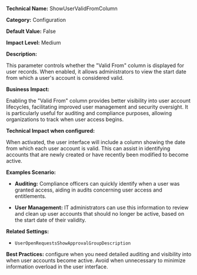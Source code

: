 **Technical Name:** ShowUserValidFromColumn

**Category:** Configuration

**Default Value:** False

**Impact Level:** Medium

**Description:**

This parameter controls whether the "Valid From" column is displayed for user records. When enabled, it allows administrators to view the start date from which a user's account is considered valid.

**Business Impact:**

Enabling the "Valid From" column provides better visibility into user account lifecycles, facilitating improved user management and security oversight. It is particularly useful for auditing and compliance purposes, allowing organizations to track when user access begins.

**Technical Impact when configured:**

When activated, the user interface will include a column showing the date from which each user account is valid. This can assist in identifying accounts that are newly created or have recently been modified to become active.

**Examples Scenario:**

- **Auditing:** Compliance officers can quickly identify when a user was granted access, aiding in audits concerning user access and entitlements.
  
- **User Management:** IT administrators can use this information to review and clean up user accounts that should no longer be active, based on the start date of their validity.

**Related Settings:**

- `UserOpenRequestsShowApprovalGroupDescription`

**Best Practices:** configure when you need detailed auditing and visibility into when user accounts become active. Avoid when unnecessary to minimize information overload in the user interface.
